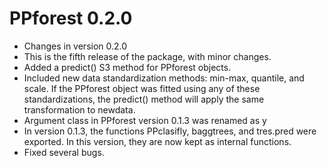 # PPforest 0.2.0

* Changes in version 0.2.0
* This is the fifth release of the package, with minor changes.
* Added a predict() S3 method for PPforest objects.
* Included new data standardization methods: min-max, quantile, and scale. If the PPforest object was fitted using any of these standardizations, the predict() method will apply the same transformation to newdata.
* Argument class in PPforest version 0.1.3 was renamed as y 
* In version 0.1.3, the functions PPclasifly, baggtrees, and tres.pred were exported. In this version, they are now kept as internal functions.
* Fixed several bugs.
